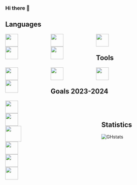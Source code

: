 ### Hi there 👋

<!--
**Xenophee/Xenophee** is a ✨ _special_ ✨ repository because its `README.md` (this file) appears on your GitHub profile.

Here are some ideas to get you started:

- 🔭 I’m currently working on ...
- 🌱 I’m currently learning ...
- 👯 I’m looking to collaborate on ...
- 🤔 I’m looking for help with ...
- 💬 Ask me about ...
- 📫 How to reach me: ...
- 😄 Pronouns: ...
- ⚡ Fun fact: ...
-->

## Languages

<img align="left" src="https://cdn.jsdelivr.net/gh/devicons/devicon/icons/html5/html5-plain-wordmark.svg" width="40px" style="padding-right:100px;">
<img align="left" src="https://cdn.jsdelivr.net/gh/devicons/devicon/icons/css3/css3-plain-wordmark.svg" width="40px" style="padding-right:100px;">
<img align="left" src="https://cdn.jsdelivr.net/gh/devicons/devicon/icons/javascript/javascript-plain.svg" width="40px" style="padding-right:100px;">
<img align="left" src="https://cdn.jsdelivr.net/gh/devicons/devicon/icons/php/php-plain.svg" width="40px" style="padding-right:100px;">
<img align="left" src="https://cdn.jsdelivr.net/gh/devicons/devicon/icons/mysql/mysql-plain-wordmark.svg" width="40px" style="padding-right:100px;">

<br>
<br>

## Tools


<img align="left" src="https://cdn.jsdelivr.net/gh/devicons/devicon/icons/vscode/vscode-original-wordmark.svg" width="40px" style="padding-right:100px;">
<img align="left" src="https://cdn.jsdelivr.net/gh/devicons/devicon/icons/bootstrap/bootstrap-original-wordmark.svg" width="40px" style="padding-right:100px;">
<img align="left" src="https://cdn.jsdelivr.net/gh/devicons/devicon/icons/figma/figma-original.svg" width="40px" style="padding-right:100px;">
<img align="left" src="https://cdn.jsdelivr.net/gh/devicons/devicon/icons/git/git-original.svg" width="40px" style="padding-right:100px;">

<br>
<br>

## Goals 2023-2024

<img align="left" src="https://cdn.jsdelivr.net/gh/devicons/devicon/icons/symfony/symfony-original-wordmark.svg" width="40px" style="padding-right:250px;">
<img align="left" src="https://cdn.jsdelivr.net/gh/devicons/devicon/icons/laravel/laravel-plain-wordmark.svg" width="40px" style="padding-right:250px;">
<img align="left" src="https://cdn.jsdelivr.net/gh/devicons/devicon/icons/nodejs/nodejs-plain-wordmark.svg" width="50px" style="padding-right:250px;">
<img align="left" src="https://cdn.jsdelivr.net/gh/devicons/devicon/icons/react/react-original-wordmark.svg" width="40px" style="padding-right:250px;">
<img align="left" src="https://cdn.jsdelivr.net/gh/devicons/devicon/icons/electron/electron-original.svg" width="40px" style="padding-right:250px;">
<img align="left" src="https://cdn.jsdelivr.net/gh/devicons/devicon/icons/sass/sass-original.svg" width="40px" style="padding-right:250px;">

<br>
<br>

## Statistics

![GHstats](https://github-readme-stats.vercel.app/api?username=Xenophee&show_icons=true)
          
          
          


